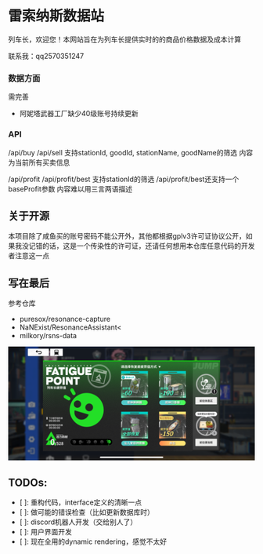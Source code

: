 # 雷索纳斯数据站
列车长，欢迎您！本网站旨在为列车长提供实时的的商品价格数据及成本计算

联系我：qq2570351247

### 数据方面
需完善
- 阿妮塔武器工厂缺少40级账号持续更新

### API
/api/buy
/api/sell
支持stationId, goodId, stationName, goodName的筛选
内容为当前所有买卖信息

/api/profit
/api/profit/best
支持stationId的筛选
/api/profit/best还支持一个baseProfit参数
内容难以用三言两语描述

## 关于开源
本项目除了咸鱼买的账号密码不能公开外，其他都根据gplv3许可证协议公开，如果我没记错的话，这是一个传染性的许可证，还请任何想用本仓库任意代码的开发者注意这一点

## 写在最后
参考仓库
- puresox/resonance-capture
- NaNExist/ResonanceAssistant<
- milkory/rsns-data

![活力四射](public/zero-fatigue.PNG)

## TODOs:
- [ ]: 重构代码，interface定义的清晰一点
- [ ]: 做可能的错误检查（比如更新数据库时）
- [ ]: discord机器人开发（交给别人了）
- [ ]: 用户界面开发
- [ ]: 现在全用的dynamic rendering，感觉不太好